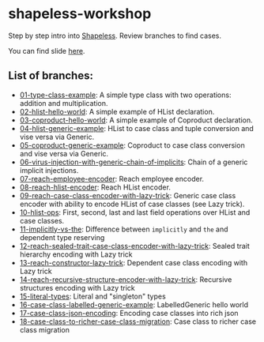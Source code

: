 # shapeless-workshop

Step by step intro into [Shapeless](https://github.com/milessabin/shapeless). Review branches to find cases.

You can find slide [here](https://docs.google.com/presentation/d/1CUEe7xJULm0SGFwGUgBuu2yAg9PxasCvpyxBemL5f48/edit?usp=sharing).

## List of branches:
* [01-type-class-example](https://github.com/karazinscalausersgroup/shapeless-workshop/blob/01-type-class-example/src/main/scala/karazinscalausersgroup/workshop/ShapelessWorkshop.scala): A simple type class with two operations: addition and multiplication.
* [02-hlist-hello-world](https://github.com/karazinscalausersgroup/shapeless-workshop/blob/02-hlist-hello-world/src/main/scala/karazinscalausersgroup/workshop/ShapelessWorkshop.scala): A simple example of HList declaration.
* [03-coproduct-hello-world](https://github.com/karazinscalausersgroup/shapeless-workshop/blob/03-coproduct-hello-world/src/main/scala/karazinscalausersgroup/workshop/ShapelessWorkshop.scala): A simple example of Coproduct declaration.
* [04-hlist-generic-example](https://github.com/karazinscalausersgroup/shapeless-workshop/blob/04-hlist-generic-example/src/main/scala/karazinscalausersgroup/workshop/ShapelessWorkshop.scala): HList to case class and tuple conversion and vise versa via Generic.
* [05-coproduct-generic-example](https://github.com/karazinscalausersgroup/shapeless-workshop/blob/05-coproduct-generic-example/src/main/scala/karazinscalausersgroup/workshop/ShapelessWorkshop.scala): Coproduct to case class conversion and vise versa via Generic.
* [06-virus-injection-with-generic-chain-of-implicits](https://github.com/karazinscalausersgroup/shapeless-workshop/tree/06-virus-injection-with-generic-chain-of-implicits/src/main/scala/karazinscalausersgroup/workshop/ShapelessWorkshop.scala): Chain of a generic implicit injections.
* [07-reach-employee-encoder](https://github.com/karazinscalausersgroup/shapeless-workshop/tree/07-reach-employee-encoder/src/main/scala/karazinscalausersgroup/workshop/ShapelessWorkshop.scala): Reach employee encoder.
* [08-reach-hlist-encoder](https://github.com/karazinscalausersgroup/shapeless-workshop/tree/08-reach-hlist-encoder/src/main/scala/karazinscalausersgroup/workshop/ShapelessWorkshop.scala): Reach HList encoder.
* [09-reach-case-class-encoder-with-lazy-trick](https://github.com/karazinscalausersgroup/shapeless-workshop/tree/09-reach-case-class-encoder-with-lazy-trick/src/main/scala/karazinscalausersgroup/workshop/ShapelessWorkshop.scala): Generic case class encoder with ability to encode HList of case classes (see Lazy trick).
* [10-hlist-ops](https://github.com/karazinscalausersgroup/shapeless-workshop/tree/10-hlist-ops/src/main/scala/karazinscalausersgroup/workshop/ShapelessWorkshop.scala): First, second, last and last field operations over HList and case classes. 
* [11-implicitly-vs-the](https://github.com/karazinscalausersgroup/shapeless-workshop/tree/11-implicitly-vs-the/src/main/scala/karazinscalausersgroup/workshop/ShapelessWorkshop.scala): Difference between `implicitly` and `the` and dependent type reserving 
* [12-reach-sealed-trait-case-class-encoder-with-lazy-trick](https://github.com/karazinscalausersgroup/shapeless-workshop/tree/12-reach-sealed-trait-case-class-encoder-with-lazy-trick/src/main/scala/karazinscalausersgroup/workshop/ShapelessWorkshop.scala): Sealed trait hierarchy encoding with Lazy trick
* [13-reach-constructor-lazy-trick](https://github.com/karazinscalausersgroup/shapeless-workshop/tree/13-reach-constructor-lazy-trick/src/main/scala/karazinscalausersgroup/workshop/ShapelessWorkshop.scala): Dependent case class encoding with Lazy trick
* [14-reach-recursive-structure-encoder-with-lazy-trick](https://github.com/karazinscalausersgroup/shapeless-workshop/tree/14-reach-recursive-structure-encoder-with-lazy-trick/src/main/scala/karazinscalausersgroup/workshop/ShapelessWorkshop.scala): Recursive structures encoding with Lazy trick
* [15-literal-types](https://github.com/karazinscalausersgroup/shapeless-workshop/tree/15-literal-types/src/main/scala/karazinscalausersgroup/workshop/ShapelessWorkshop.scala): Literal and "singleton" types
* [16-case-class-labelled-generic-example](https://github.com/karazinscalausersgroup/shapeless-workshop/tree/16-case-class-labelled-generic-example/src/main/scala/karazinscalausersgroup/workshop/ShapelessWorkshop.scala): LabelledGeneric hello world
* [17-case-class-json-encoding](https://github.com/karazinscalausersgroup/shapeless-workshop/tree/17-case-class-json-encoding/src/main/scala/karazinscalausersgroup/workshop/ShapelessWorkshop.scala): Encoding case classes into rich json
* [18-case-class-to-richer-case-class-migration](https://github.com/karazinscalausersgroup/shapeless-workshop/tree/18-case-class-to-richer-case-class-migration/src/main/scala/karazinscalausersgroup/workshop/ShapelessWorkshop.scala): Case class to richer case class migration